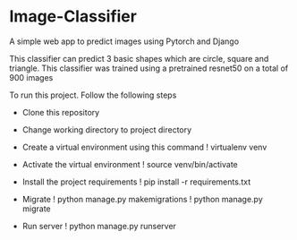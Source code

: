 # Image-Classifier
A simple web app to predict images using Pytorch and Django

This classifier can predict 3 basic shapes which are circle, square and triangle. This classifier was trained using a pretrained resnet50 on a total of 900 images


To run this project. Follow the following steps
* Clone this repository

* Change working directory to project directory

* Create a virtual environment using this command
! virtualenv venv

* Activate the virtual environment
! source venv/bin/activate

* Install the project requirements
! pip install -r requirements.txt

* Migrate
! python manage.py makemigrations
! python manage.py migrate

* Run server
! python manage.py runserver

